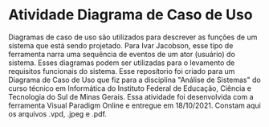 # Atividade Diagrama de Caso de Uso

Diagramas de caso de uso são utilizados para descrever as funções de um sistema que está sendo projetado.
Para Ivar Jacobson, esse tipo de ferramenta narra uma sequência de eventos de um ator (usuário) do sistema.
Esses diagramas podem ser utilizadas para o levamento de requisitos funcionais do sistema.
Esse reposítorio foi criado para um Diagrama de Caso de Uso que fiz para a disciplina "Análise de Sistemas" do curso técnico em Informática do Instituto Federal de Educação, Ciência e Tecnologia do Sul de Minas Gerais.
Essa atividade foi desenvolvida com a ferramenta Visual Paradigm Online e entregue em 18/10/2021.
Constam aqui os arquivos .vpd, .jpeg e .pdf.
